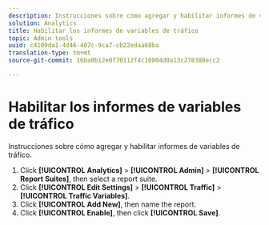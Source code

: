 ```yaml
---
description: Instrucciones sobre cómo agregar y habilitar informes de variables de tráfico.
solution: Analytics
title: Habilitar los informes de variables de tráfico
topic: Admin tools
uuid: c4109da1-4d46-407c-9ca7-cb22edaa68ba
translation-type: tm+mt
source-git-commit: 16ba0b12e0f70112f4c10804d0a13c278388ecc2

---
```



# Habilitar los informes de variables de tráfico

Instrucciones sobre cómo agregar y habilitar informes de variables de tráfico.

1. Click **[!UICONTROL Analytics]** &gt; **[!UICONTROL Admin]** &gt; **[!UICONTROL Report Suites]**, then select a report suite.
1. Click **[!UICONTROL Edit Settings]** &gt; **[!UICONTROL Traffic]** &gt; **[!UICONTROL Traffic Variables]**.
1. Click **[!UICONTROL Add New]**, then name the report.
1. Click **[!UICONTROL Enable]**, then click **[!UICONTROL Save]**.
